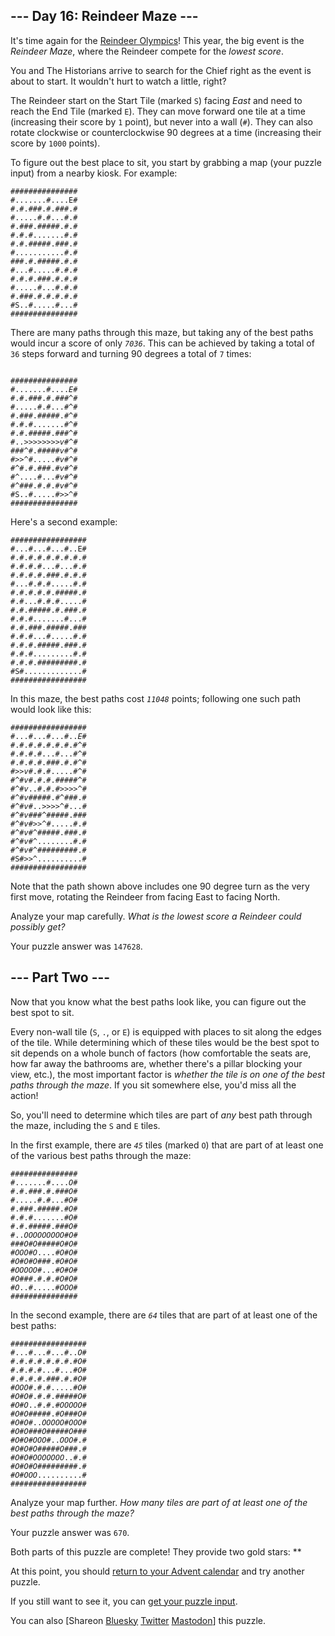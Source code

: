 <main>
<article class="day-desc"><h2>--- Day 16: Reindeer Maze ---</h2><p>It's time again for the <a href="/2015/day/14">Reindeer Olympics</a>! This year, the big event is the <em>Reindeer Maze</em>, where the Reindeer compete for the <em><span title="I would say it's like Reindeer Golf, but knowing Reindeer, it's almost certainly nothing like Reindeer Golf.">lowest score</span></em>.</p>
<p>You and The Historians arrive to search for the Chief right as the event is about to start. It wouldn't hurt to watch a little, right?</p>
<p>The Reindeer start on the Start Tile (marked <code>S</code>) facing <em>East</em> and need to reach the End Tile (marked <code>E</code>). They can move forward one tile at a time (increasing their score by <code>1</code> point), but never into a wall (<code>#</code>). They can also rotate clockwise or counterclockwise 90 degrees at a time (increasing their score by <code>1000</code> points).</p>
<p>To figure out the best place to sit, you start by grabbing a map (your puzzle input) from a nearby kiosk. For example:</p>
<pre><code>###############
#.......#....E#
#.#.###.#.###.#
#.....#.#...#.#
#.###.#####.#.#
#.#.#.......#.#
#.#.#####.###.#
#...........#.#
###.#.#####.#.#
#...#.....#.#.#
#.#.#.###.#.#.#
#.....#...#.#.#
#.###.#.#.#.#.#
#S..#.....#...#
###############
</code></pre>
<p>There are many paths through this maze, but taking any of the best paths would incur a score of only <code><em>7036</em></code>. This can be achieved by taking a total of <code>36</code> steps forward and turning 90 degrees a total of <code>7</code> times:</p>
<pre><code>
###############
#.......#....<em>E</em>#
#.#.###.#.###<em>^</em>#
#.....#.#...#<em>^</em>#
#.###.#####.#<em>^</em>#
#.#.#.......#<em>^</em>#
#.#.#####.###<em>^</em>#
#..<em>&gt;</em><em>&gt;</em><em>&gt;</em><em>&gt;</em><em>&gt;</em><em>&gt;</em><em>&gt;</em><em>&gt;</em><em>v</em>#<em>^</em>#
###<em>^</em>#.#####<em>v</em>#<em>^</em>#
#<em>&gt;</em><em>&gt;</em><em>^</em>#.....#<em>v</em>#<em>^</em>#
#<em>^</em>#.#.###.#<em>v</em>#<em>^</em>#
#<em>^</em>....#...#<em>v</em>#<em>^</em>#
#<em>^</em>###.#.#.#<em>v</em>#<em>^</em>#
#S..#.....#<em>&gt;</em><em>&gt;</em><em>^</em>#
###############
</code></pre>
<p>Here's a second example:</p>
<pre><code>#################
#...#...#...#..E#
#.#.#.#.#.#.#.#.#
#.#.#.#...#...#.#
#.#.#.#.###.#.#.#
#...#.#.#.....#.#
#.#.#.#.#.#####.#
#.#...#.#.#.....#
#.#.#####.#.###.#
#.#.#.......#...#
#.#.###.#####.###
#.#.#...#.....#.#
#.#.#.#####.###.#
#.#.#.........#.#
#.#.#.#########.#
#S#.............#
#################
</code></pre>
<p>In this maze, the best paths cost <code><em>11048</em></code> points; following one such path would look like this:</p>
<pre><code>#################
#...#...#...#..<em>E</em>#
#.#.#.#.#.#.#.#<em>^</em>#
#.#.#.#...#...#<em>^</em>#
#.#.#.#.###.#.#<em>^</em>#
#<em>&gt;</em><em>&gt;</em><em>v</em>#.#.#.....#<em>^</em>#
#<em>^</em>#<em>v</em>#.#.#.#####<em>^</em>#
#<em>^</em>#<em>v</em>..#.#.#<em>&gt;</em><em>&gt;</em><em>&gt;</em><em>&gt;</em><em>^</em>#
#<em>^</em>#<em>v</em>#####.#<em>^</em>###.#
#<em>^</em>#<em>v</em>#..<em>&gt;</em><em>&gt;</em><em>&gt;</em><em>&gt;</em><em>^</em>#...#
#<em>^</em>#<em>v</em>###<em>^</em>#####.###
#<em>^</em>#<em>v</em>#<em>&gt;</em><em>&gt;</em><em>^</em>#.....#.#
#<em>^</em>#<em>v</em>#<em>^</em>#####.###.#
#<em>^</em>#<em>v</em>#<em>^</em>........#.#
#<em>^</em>#<em>v</em>#<em>^</em>#########.#
#S#<em>&gt;</em><em>&gt;</em><em>^</em>..........#
#################
</code></pre>
<p>Note that the path shown above includes one 90 degree turn as the very first move, rotating the Reindeer from facing East to facing North.</p>
<p>Analyze your map carefully. <em>What is the lowest score a Reindeer could possibly get?</em></p>
</article>
<p>Your puzzle answer was <code>147628</code>.</p><article class="day-desc"><h2 id="part2">--- Part Two ---</h2><p>Now that you know what the best paths look like, you can figure out the best spot to sit.</p>
<p>Every non-wall tile (<code>S</code>, <code>.</code>, or <code>E</code>) is equipped with places to sit along the edges of the tile. While determining which of these tiles would be the best spot to sit depends on a whole bunch of factors (how comfortable the seats are, how far away the bathrooms are, whether there's a pillar blocking your view, etc.), the most important factor is <em>whether the tile is on one of the best paths through the maze</em>. If you sit somewhere else, you'd miss all the action!</p>
<p>So, you'll need to determine which tiles are part of <em>any</em> best path through the maze, including the <code>S</code> and <code>E</code> tiles.</p>
<p>In the first example, there are <code><em>45</em></code> tiles (marked <code>O</code>) that are part of at least one of the various best paths through the maze:</p>
<pre><code>###############
#.......#....<em>O</em>#
#.#.###.#.###<em>O</em>#
#.....#.#...#<em>O</em>#
#.###.#####.#<em>O</em>#
#.#.#.......#<em>O</em>#
#.#.#####.###<em>O</em>#
#..<em>O</em><em>O</em><em>O</em><em>O</em><em>O</em><em>O</em><em>O</em><em>O</em><em>O</em>#<em>O</em>#
###<em>O</em>#<em>O</em>#####<em>O</em>#<em>O</em>#
#<em>O</em><em>O</em><em>O</em>#<em>O</em>....#<em>O</em>#<em>O</em>#
#<em>O</em>#<em>O</em>#<em>O</em>###.#<em>O</em>#<em>O</em>#
#<em>O</em><em>O</em><em>O</em><em>O</em><em>O</em>#...#<em>O</em>#<em>O</em>#
#<em>O</em>###.#.#.#<em>O</em>#<em>O</em>#
#<em>O</em>..#.....#<em>O</em><em>O</em><em>O</em>#
###############
</code></pre>
<p>In the second example, there are <code><em>64</em></code> tiles that are part of at least one of the best paths:</p>
<pre><code>#################
#...#...#...#..<em>O</em>#
#.#.#.#.#.#.#.#<em>O</em>#
#.#.#.#...#...#<em>O</em>#
#.#.#.#.###.#.#<em>O</em>#
#<em>O</em><em>O</em><em>O</em>#.#.#.....#<em>O</em>#
#<em>O</em>#<em>O</em>#.#.#.#####<em>O</em>#
#<em>O</em>#<em>O</em>..#.#.#<em>O</em><em>O</em><em>O</em><em>O</em><em>O</em>#
#<em>O</em>#<em>O</em>#####.#<em>O</em>###<em>O</em>#
#<em>O</em>#<em>O</em>#..<em>O</em><em>O</em><em>O</em><em>O</em><em>O</em>#<em>O</em><em>O</em><em>O</em>#
#<em>O</em>#<em>O</em>###<em>O</em>#####<em>O</em>###
#<em>O</em>#<em>O</em>#<em>O</em><em>O</em><em>O</em>#..<em>O</em><em>O</em><em>O</em>#.#
#<em>O</em>#<em>O</em>#<em>O</em>#####<em>O</em>###.#
#<em>O</em>#<em>O</em>#<em>O</em><em>O</em><em>O</em><em>O</em><em>O</em><em>O</em><em>O</em>..#.#
#<em>O</em>#<em>O</em>#<em>O</em>#########.#
#<em>O</em>#<em>O</em><em>O</em><em>O</em>..........#
#################
</code></pre>
<p>Analyze your map further. <em>How many tiles are part of at least one of the best paths through the maze?</em></p>
</article>
<p>Your puzzle answer was <code>670</code>.</p><p class="day-success">Both parts of this puzzle are complete! They provide two gold stars: **</p>
<p>At this point, you should <a href="/2024">return to your Advent calendar</a> and try another puzzle.</p>
<p>If you still want to see it, you can <a href="16/input" target="_blank">get your puzzle input</a>.</p>
<p>You can also <span class="share">[Share<span class="share-content">on
  <a href="https://bsky.app/intent/compose?text=I%27ve+completed+%22Reindeer+Maze%22+%2D+Day+16+%2D+Advent+of+Code+2024+%23AdventOfCode+https%3A%2F%2Fadventofcode%2Ecom%2F2024%2Fday%2F16" target="_blank">Bluesky</a>
  <a href="https://twitter.com/intent/tweet?text=I%27ve+completed+%22Reindeer+Maze%22+%2D+Day+16+%2D+Advent+of+Code+2024&amp;url=https%3A%2F%2Fadventofcode%2Ecom%2F2024%2Fday%2F16&amp;related=ericwastl&amp;hashtags=AdventOfCode" target="_blank">Twitter</a>
  <a href="javascript:void(0);" onclick="var ms; try{ms=localStorage.getItem('mastodon.server')}finally{} if(typeof ms!=='string')ms=''; ms=prompt('Mastodon Server?',ms); if(typeof ms==='string' && ms.length){this.href='https://'+ms+'/share?text=I%27ve+completed+%22Reindeer+Maze%22+%2D+Day+16+%2D+Advent+of+Code+2024+%23AdventOfCode+https%3A%2F%2Fadventofcode%2Ecom%2F2024%2Fday%2F16';try{localStorage.setItem('mastodon.server',ms);}finally{}}else{return false;}" target="_blank">Mastodon</a
></span>]</span> this puzzle.</p>
</main>
